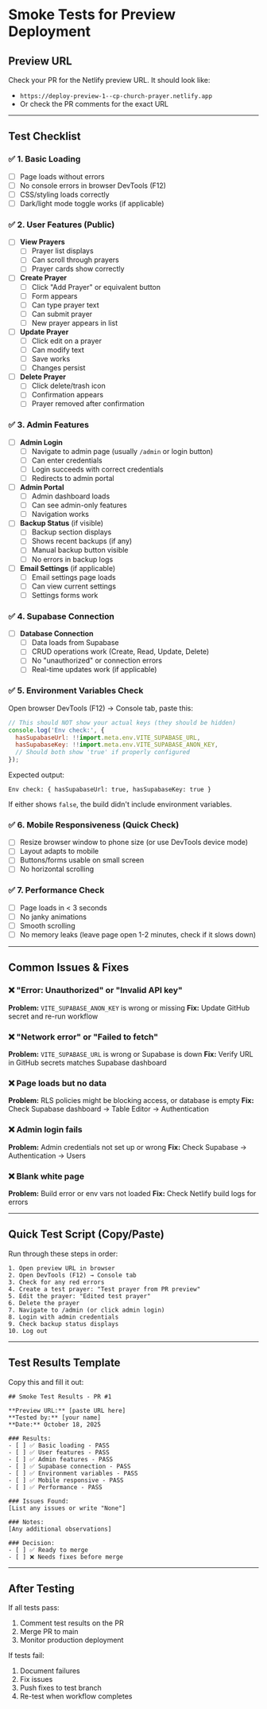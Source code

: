 # Smoke Tests for Preview Deployment

## Preview URL
Check your PR for the Netlify preview URL. It should look like:
- `https://deploy-preview-1--cp-church-prayer.netlify.app`
- Or check the PR comments for the exact URL

---

## Test Checklist

### ✅ 1. Basic Loading
- [ ] Page loads without errors
- [ ] No console errors in browser DevTools (F12)
- [ ] CSS/styling loads correctly
- [ ] Dark/light mode toggle works (if applicable)

### ✅ 2. User Features (Public)
- [ ] **View Prayers**
  - [ ] Prayer list displays
  - [ ] Can scroll through prayers
  - [ ] Prayer cards show correctly

- [ ] **Create Prayer**
  - [ ] Click "Add Prayer" or equivalent button
  - [ ] Form appears
  - [ ] Can type prayer text
  - [ ] Can submit prayer
  - [ ] New prayer appears in list

- [ ] **Update Prayer**
  - [ ] Click edit on a prayer
  - [ ] Can modify text
  - [ ] Save works
  - [ ] Changes persist

- [ ] **Delete Prayer**
  - [ ] Click delete/trash icon
  - [ ] Confirmation appears
  - [ ] Prayer removed after confirmation

### ✅ 3. Admin Features
- [ ] **Admin Login**
  - [ ] Navigate to admin page (usually `/admin` or login button)
  - [ ] Can enter credentials
  - [ ] Login succeeds with correct credentials
  - [ ] Redirects to admin portal

- [ ] **Admin Portal**
  - [ ] Admin dashboard loads
  - [ ] Can see admin-only features
  - [ ] Navigation works

- [ ] **Backup Status** (if visible)
  - [ ] Backup section displays
  - [ ] Shows recent backups (if any)
  - [ ] Manual backup button visible
  - [ ] No errors in backup logs

- [ ] **Email Settings** (if applicable)
  - [ ] Email settings page loads
  - [ ] Can view current settings
  - [ ] Settings forms work

### ✅ 4. Supabase Connection
- [ ] **Database Connection**
  - [ ] Data loads from Supabase
  - [ ] CRUD operations work (Create, Read, Update, Delete)
  - [ ] No "unauthorized" or connection errors
  - [ ] Real-time updates work (if applicable)

### ✅ 5. Environment Variables Check
Open browser DevTools (F12) → Console tab, paste this:
```javascript
// This should NOT show your actual keys (they should be hidden)
console.log('Env check:', {
  hasSupabaseUrl: !!import.meta.env.VITE_SUPABASE_URL,
  hasSupabaseKey: !!import.meta.env.VITE_SUPABASE_ANON_KEY,
  // Should both show 'true' if properly configured
});
```

Expected output:
```
Env check: { hasSupabaseUrl: true, hasSupabaseKey: true }
```

If either shows `false`, the build didn't include environment variables.

### ✅ 6. Mobile Responsiveness (Quick Check)
- [ ] Resize browser window to phone size (or use DevTools device mode)
- [ ] Layout adapts to mobile
- [ ] Buttons/forms usable on small screen
- [ ] No horizontal scrolling

### ✅ 7. Performance Check
- [ ] Page loads in < 3 seconds
- [ ] No janky animations
- [ ] Smooth scrolling
- [ ] No memory leaks (leave page open 1-2 minutes, check if it slows down)

---

## Common Issues & Fixes

### ❌ "Error: Unauthorized" or "Invalid API key"
**Problem:** `VITE_SUPABASE_ANON_KEY` is wrong or missing
**Fix:** Update GitHub secret and re-run workflow

### ❌ "Network error" or "Failed to fetch"
**Problem:** `VITE_SUPABASE_URL` is wrong or Supabase is down
**Fix:** Verify URL in GitHub secrets matches Supabase dashboard

### ❌ Page loads but no data
**Problem:** RLS policies might be blocking access, or database is empty
**Fix:** Check Supabase dashboard → Table Editor → Authentication

### ❌ Admin login fails
**Problem:** Admin credentials not set up or wrong
**Fix:** Check Supabase → Authentication → Users

### ❌ Blank white page
**Problem:** Build error or env vars not loaded
**Fix:** Check Netlify build logs for errors

---

## Quick Test Script (Copy/Paste)

Run through these steps in order:

```
1. Open preview URL in browser
2. Open DevTools (F12) → Console tab
3. Check for any red errors
4. Create a test prayer: "Test prayer from PR preview"
5. Edit the prayer: "Edited test prayer"
6. Delete the prayer
7. Navigate to /admin (or click admin login)
8. Login with admin credentials
9. Check backup status displays
10. Log out
```

---

## Test Results Template

Copy this and fill it out:

```
## Smoke Test Results - PR #1

**Preview URL:** [paste URL here]
**Tested by:** [your name]
**Date:** October 18, 2025

### Results:
- [ ] ✅ Basic loading - PASS
- [ ] ✅ User features - PASS
- [ ] ✅ Admin features - PASS
- [ ] ✅ Supabase connection - PASS
- [ ] ✅ Environment variables - PASS
- [ ] ✅ Mobile responsive - PASS
- [ ] ✅ Performance - PASS

### Issues Found:
[List any issues or write "None"]

### Notes:
[Any additional observations]

### Decision:
- [ ] ✅ Ready to merge
- [ ] ❌ Needs fixes before merge
```

---

## After Testing

If all tests pass:
1. Comment test results on the PR
2. Merge PR to main
3. Monitor production deployment

If tests fail:
1. Document failures
2. Fix issues
3. Push fixes to test branch
4. Re-test when workflow completes
